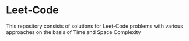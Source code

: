 # Leet-Code
This repository consists of solutions for Leet-Code problems with various approaches on the basis of Time and Space Complexity

